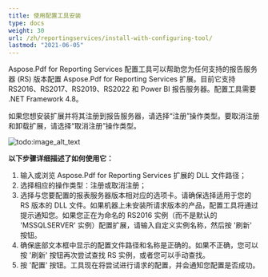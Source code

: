 ```yaml
---
title: 使用配置工具安装
type: docs
weight: 30
url: /zh/reportingservices/install-with-configuring-tool/
lastmod: "2021-06-05"
---
```


Aspose.Pdf for Reporting Services 配置工具可以帮助您为任何支持的报告服务器 (RS) 版本配置 Aspose.Pdf for Reporting Services 扩展。目前它支持 RS2016、RS2017、RS2019、RS2022 和 Power BI 报告服务器。配置工具需要 .NET Framework 4.8。

如果您想安装扩展并将其注册到报告服务器，请选择“注册”操作类型。要取消注册和卸载扩展，请选择“取消注册”操作类型。

![todo:image_alt_text](install-with-configuring-tool_1.png)

**以下步骤详细描述了如何使用它：**

1. 输入或浏览 Aspose.Pdf for Reporting Services 扩展的 DLL 文件路径；
1. 选择相应的操作类型：注册或取消注册；
1. 选择与您要配置的报表服务器版本相对应的选项卡。请确保选择适用于您的 RS 版本的 DLL 文件。如果机器上未安装所请求版本的产品，配置工具将通过提示通知您。如果您正在为命名的 RS2016 实例（而不是默认的 'MSSQLSERVER' 实例）配置扩展，请输入自定义实例名称，然后按 '刷新' 按钮。
1. 确保底部文本框中显示的配置文件路径和名称是正确的。如果不正确，您可以按 '刷新' 按钮再次尝试查找 RS 实例，或者您可以手动查找。
1. 按 '配置' 按钮。工具现在将尝试进行请求的配置，并会通知您配置是否成功。